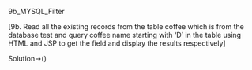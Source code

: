 9b_MYSQL_Filter

[9b. Read all the existing records from the table coffee which is from the database test and query
coffee name starting with ‘D’ in the table using HTML and JSP to get the field and display the
results respectively]


Solution->()

